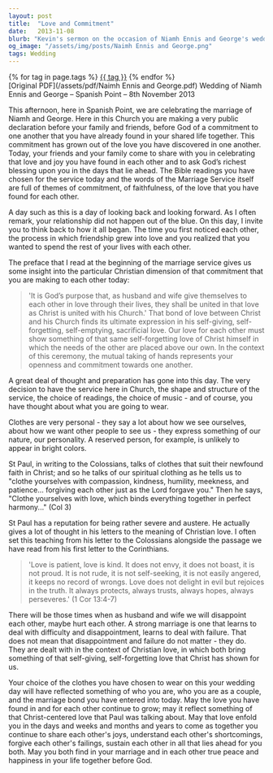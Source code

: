 ```yaml
---
layout: post
title:  "Love and Commitment"
date:   2013-11-08
blurb: "Kevin's sermon on the occasion of Niamh Ennis and George's wedding at Spanish Point emphasizes the Christian understanding of marriage as a public declaration of commitment, akin to Christ's bond with the Church. It reflects on the couple's journey from friendship to love and the importance of selfless love in marriage, drawing from Biblical teachings on love, patience, and forgiveness."
og_image: "/assets/img/posts/Naimh Ennis and George.png"
tags: Wedding
---    
```

<div class="tag-pills">
    {% for tag in page.tags %}
    <a href="{{ site.baseurl }}/tag/{{ tag | slugify }}" class="tag-pill">{{ tag }}</a>
    {% endfor %}
</div>
[Original PDF](/assets/pdf/Naimh Ennis and George.pdf)
Wedding of Niamh Ennis and George – Spanish Point – 8th November 2013

This afternoon, here in Spanish Point, we are celebrating the marriage of Niamh and George. Here in this Church you are making a very public declaration before your family and friends, before God of a commitment to one another that you have already found in your shared life together. This commitment has grown out of the love you have discovered in one another. Today, your friends and your family come to share with you in celebrating that love and joy you have found in each other and to ask God’s richest blessing upon you in the days that lie ahead. The Bible readings you have chosen for the service today and the words of the Marriage Service itself are full of themes of commitment, of faithfulness, of the love that you have found for each other.

A day such as this is a day of looking back and looking forward. As I often remark, your relationship did not happen out of the blue. On this day, I invite you to think back to how it all began. The time you first noticed each other, the process in which friendship grew into love and you realized that you wanted to spend the rest of your lives with each other.

The preface that I read at the beginning of the marriage service gives us some insight into the particular Christian dimension of that commitment that you are making to each other today:

> 'It is God’s purpose that, as husband and wife give themselves to each other in love through their lives, they shall be united in that love as Christ is united with his Church.' That bond of love between Christ and his Church finds its ultimate expression in his self-giving, self-forgetting, self-emptying, sacrificial love. Our love for each other must show something of that same self-forgetting love of Christ himself in which the needs of the other are placed above our own. In the context of this ceremony, the mutual taking of hands represents your openness and commitment towards one another.

A great deal of thought and preparation has gone into this day. The very decision to have the service here in Church, the shape and structure of the service, the choice of readings, the choice of music - and of course, you have thought about what you are going to wear.

Clothes are very personal - they say a lot about how we see ourselves, about how we want other people to see us - they express something of our nature, our personality. A reserved person, for example, is unlikely to appear in bright colors.

St Paul, in writing to the Colossians, talks of clothes that suit their newfound faith in Christ; and so he talks of our spiritual clothing as he tells us to "clothe yourselves with compassion, kindness, humility, meekness, and patience... forgiving each other just as the Lord forgave you." Then he says, "Clothe yourselves with love, which binds everything together in perfect harmony..." (Col 3)

St Paul has a reputation for being rather severe and austere. He actually gives a lot of thought in his letters to the meaning of Christian love. I often set this teaching from his letter to the Colossians alongside the passage we have read from his first letter to the Corinthians.

> 'Love is patient, love is kind. It does not envy, it does not boast, it is not proud. It is not rude, it is not self-seeking, it is not easily angered, it keeps no record of wrongs. Love does not delight in evil but rejoices in the truth. It always protects, always trusts, always hopes, always perseveres.' (1 Cor 13:4-7)

There will be those times when as husband and wife we will disappoint each other, maybe hurt each other. A strong marriage is one that learns to deal with difficulty and disappointment, learns to deal with failure. That does not mean that disappointment and failure do not matter - they do. They are dealt with in the context of Christian love, in which both bring something of that self-giving, self-forgetting love that Christ has shown for us.

Your choice of the clothes you have chosen to wear on this your wedding day will have reflected something of who you are, who you are as a couple, and the marriage bond you have entered into today. May the love you have found in and for each other continue to grow; may it reflect something of that Christ-centered love that Paul was talking about. May that love enfold you in the days and weeks and months and years to come as together you continue to share each other's joys, understand each other's shortcomings, forgive each other's failings, sustain each other in all that lies ahead for you both. May you both find in your marriage and in each other true peace and happiness in your life together before God.
